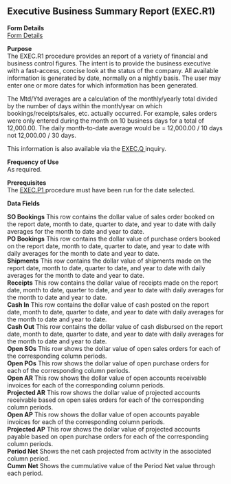 ##  Executive Business Summary Report (EXEC.R1)

<PageHeader />

**Form Details**  
[ Form Details ](EXEC-R1-1/README.md)   

**Purpose**  
The EXEC.R1 procedure provides an report of a variety of financial and
business control figures. The intent is to provide the business executive with
a fast-access, concise look at the status of the company. All available
information is generated by date, normally on a nightly basis. The user may
enter one or more dates for which information has been generated.  
  
The Mtd/Ytd averages are a calculation of the monthly/yearly total divided by
the number of days within the month/year on which bookings/receipts/sales,
etc. actually occurred. For example, sales orders were only entered during the
month on 10 business days for a total of 12,000.00. The daily month-to-date
average would be = 12,000.00 / 10 days not 12,000.00 / 30 days.  
  
This information is also available via the [ EXEC.Q ](../EXEC-Q/README.md) inquiry. 

**Frequency of Use**  
As required.

**Prerequisites**  
The [ EXEC.P1 ](../../EXEC-PROCESS/EXEC-P1/README.md) procedure must have been run for the date selected. 

**Data Fields**

**SO Bookings** This row contains the dollar value of sales order booked on
the report date, month to date, quarter to date, and year to date with daily
averages for the month to date and year to date.  
**PO Bookings** This row contains the dollar value of purchase orders booked
on the report date, month to date, quarter to date, and year to date with
daily averages for the month to date and year to date.  
**Shipments** This row contains the dollar value of shipments made on the
report date, month to date, quarter to date, and year to date with daily
averages for the month to date and year to date.  
**Receipts** This row contains the dollar value of receipts made on the report
date, month to date, quarter to date, and year to date with daily averages for
the month to date and year to date.  
**Cash In** This row contains the dollar value of cash posted on the report
date, month to date, quarter to date, and year to date with daily averages for
the month to date and year to date.  
**Cash Out** This row contains the dollar value of cash disbursed on the
report date, month to date, quarter to date, and year to date with daily
averages for the month to date and year to date.  
**Open SOs** This row shows the dollar value of open sales orders for each of
the corresponding column periods.  
**Open POs** This row shows the dollar value of open purchase orders for each
of the corresponding column periods.  
**Open AR** This row shows the dollar value of open accounts receivable
invoices for each of the corresponding column periods.  
**Projected AR** This row shows the dollar value of projected accounts
receivable based on open sales orders for each of the corresponding column
periods.  
**Open AP** This row shows the dollar value of open accounts payable invoices
for each of the corresponding column periods.  
**Projected AP** This row shows the dollar value of projected accounts payable
based on open purchase orders for each of the corresponding column periods.  
**Period Net** Shows the net cash projected from activity in the associated
column period.  
**Cumm Net** Shows the cummulative value of the Period Net value through each
period.  
  
<badge text= "Version 8.10.57" vertical="middle" />

<PageFooter />